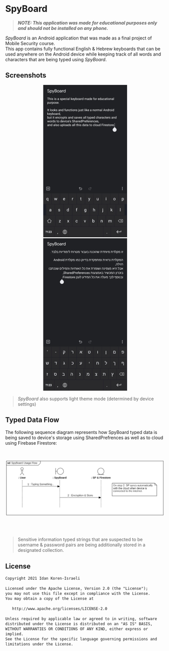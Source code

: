 # SpyBoard

>  ***NOTE: This application was made for educational purposes only and should not be installed on any phone.***
  

_SpyBoard_ is an Android application that was made as a final project of Mobile Security course.
</br>
This app contains fully functional English & Hebrew keyboards that can be used anywhere on the Android device while keeping track of all words and characters that are being typed using _SpyBoard_. 


## Screenshots
  <p float="left" align="middle" padding="35">
  <img src="/screenshots/screenshot_eng.png?raw=true" width="265" />
  <img src="/screenshots/screenshot_heb.png?raw=true" width="265" /> 
</p>

>_SpyBoard_ also supports light theme mode (determined by device settings) 

## Typed Data Flow
 
The following sequence diagram represents how SpyBoard typed data is being saved to device's storage using SharedPrefrences as well as to cloud using Firebase Firestore:
  
</br>
  <p float="left" align="middle" padding="0">
  <img src="/screenshots/seq_diagram.png?raw=true" width="635" />
</p>
</br>
</br>

> Sensitive information typed strings that are suspected to be username & password pairs are being additionally stored in a designated collection. 
  ## License

```
Copyright 2021 Idan Koren-Israeli

Licensed under the Apache License, Version 2.0 (the "License");
you may not use this file except in compliance with the License.
You may obtain a copy of the License at

   http://www.apache.org/licenses/LICENSE-2.0
   
Unless required by applicable law or agreed to in writing, software
distributed under the License is distributed on an "AS IS" BASIS,
WITHOUT WARRANTIES OR CONDITIONS OF ANY KIND, either express or implied.
See the License for the specific language governing permissions and
limitations under the License.
```